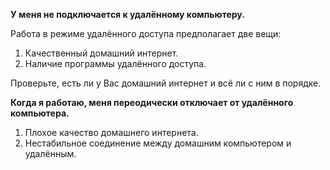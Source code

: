 **У меня не подключается к удалённому компьютеру.**

Работа в режиме удалённого доступа предполагает две вещи:

1. Качественный домашний интернет.
2. Наличие программы удалённого доступа.

Проверьте, есть ли у Вас домашний интернет и всё ли с ним в порядке.

**Когда я работаю, меня переодически отключает от удалённого компьютера.**

1. Плохое качество домашнего интернета.
2. Нестабильное соединение между домашним компьютером и удалённым.
